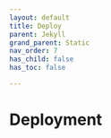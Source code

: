 ```yaml
---
layout: default
title: Deploy
parent: Jekyll
grand_parent: Static
nav_order: 7
has_child: false
has_toc: false

---
```


# Deployment